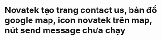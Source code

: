 # Novatek tạo trang contact us, bản đồ google map, icon novatek trên map, nút send message chưa chạy

